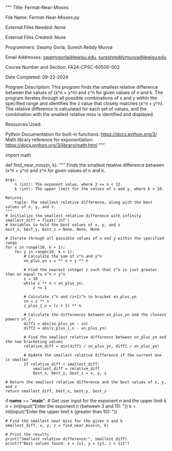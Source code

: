 """ Title: Fermat-Near-Misses

File Name: Fermat-Near-Misses.py

External Files Needed: None

External Files Created: None

Programmers:
Swamy Gorla,
Suresh Reddy Muvva

Email Addresses:
swamygorla@lewisu.edu,
sureshreddymuvva@lewisu.edu

Course Number and Section: FA24-CPSC-60500-002

Date Completed: 09-22-2024

Program Description: This program finds the smallest relative difference between the values of (x^n + y^n) and z^n for given values of n and k. The program iterates through all possible combinations of x and y within the specified range and identifies the z value that closely matches (x^n + y^n). The relative difference is calculated for each set of values, and the combination with the smallest relative miss is identified and displayed.

Resources Used:

Python Documentation for built-in functions: https://docs.python.org/3/
Math library reference for exponentiation: https://docs.python.org/3/library/math.html """






import math

def find_near_miss(n, k):
    """
    Finds the smallest relative difference between (x^n + y^n) and z^n for given values of n and k.

    Args:
        n (int): The exponent value, where 3 <= n < 12.
        k (int): The upper limit for the values of x and y, where k > 10.

    Returns:
        tuple: The smallest relative difference, along with the best values of x, y, and z.
    """
    # Initialize the smallest relative difference with infinity
    smallest_diff = float('inf')
    # Variables to hold the best values of x, y, and z
    best_x, best_y, best_z = None, None, None

    # Iterate through all possible values of x and y within the specified range
    for x in range(10, k + 1):
        for y in range(10, k + 1):
            # Calculate the sum of x^n and y^n
            xn_plus_yn = x ** n + y ** n

            # Find the nearest integer z such that z^n is just greater than or equal to x^n + y^n
            z = 10
            while z ** n < xn_plus_yn:
                z += 1

            # Calculate z^n and (z+1)^n to bracket xn_plus_yn
            zn = z ** n
            z_plus_1_n = (z + 1) ** n

            # Calculate the differences between xn_plus_yn and the closest powers of z
            diff1 = abs(xn_plus_yn - zn)
            diff2 = abs(z_plus_1_n - xn_plus_yn)

            # Find the smallest relative difference between xn_plus_yn and the two bracketing values
            relative_diff = min(diff1 / xn_plus_yn, diff2 / xn_plus_yn)

            # Update the smallest relative difference if the current one is smaller
            if relative_diff < smallest_diff:
                smallest_diff = relative_diff
                best_x, best_y, best_z = x, y, z

    # Return the smallest relative difference and the best values of x, y, and z
    return smallest_diff, best_x, best_y, best_z

if __name__ == "__main__":
    # Get user input for the exponent n and the upper limit k
    n = int(input("Enter the exponent n (between 3 and 11): "))
    k = int(input("Enter the upper limit k (greater than 10): "))

    # Find the smallest near miss for the given n and k
    smallest_diff, x, y, z = find_near_miss(n, k)

    # Print the results
    print("Smallest relative difference:", smallest_diff)
    print(f"Best values found: x = {x}, y = {y}, z = {z}")
